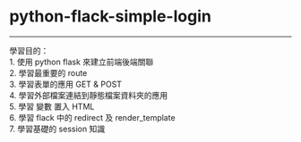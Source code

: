 # python-flack-simple-login
<hr>
學習目的：<br>
1. 使用 python flask 來建立前端後端關聯<br>
2. 學習最重要的 route<br>
3. 學習表單的應用 GET & POST<br>
4. 學習外部檔案連結到靜態檔案資料夾的應用<br>
5. 學習 變數 置入 HTML<br>
6. 學習 flack 中的 redirect 及 render_template<br>
7. 學習基礎的 session 知識<br>
